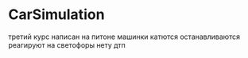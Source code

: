 # CarSimulation
третий курс 
написан на питоне 
машинки катются останавливаются реагируют на светофоры 
нету дтп 
